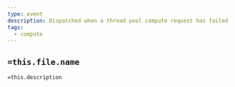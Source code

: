 ```yaml
---
type: event
description: Dispatched when a thread pool compute request has failed
tags:
  - compute
---
```

## `=this.file.name`

`=this.description`